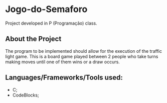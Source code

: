 # Jogo-do-Semaforo
Project developed in P (Programação) class.

## About the Project
The program to be implemented should allow for the execution of the traffic light game. This is a board game played between 2 people who take turns making moves until one of them wins or a draw occurs.

## Languages/Frameworks/Tools used:
  - C;
  - CodeBlocks;
